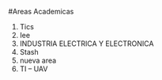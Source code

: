 #Areas Academicas
1. Tics
2. Iee
3. INDUSTRIA ELECTRICA Y ELECTRONICA
4. Stash
5. nueva area
6. TI – UAV 
